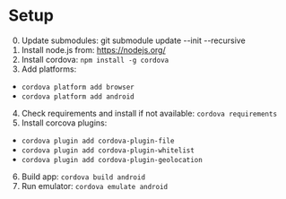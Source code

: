 # Setup
0. Update submodules: git submodule update --init --recursive
1. Install node.js from: https://nodejs.org/
2. Install cordova: `npm install -g cordova`
3. Add platforms: 
  * `cordova platform add browser`
  * `cordova platform add android`
4. Check requirements and install if not available: `cordova requirements`
5. Install corcova plugins:
  * `cordova plugin add cordova-plugin-file`
  * `cordova plugin add cordova-plugin-whitelist`
  * `cordova plugin add cordova-plugin-geolocation`
6. Build app: `cordova build android`
7. Run emulator: `cordova emulate android`
